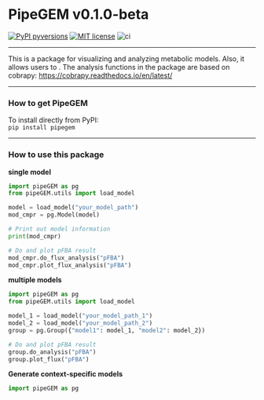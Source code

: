 # PipeGEM v0.1.0-beta
[![PyPI pyversions](https://img.shields.io/pypi/pyversions/biodbs.svg)](https://pypi.python.org/pypi/biodbs/)
[![MIT license](https://img.shields.io/badge/License-MIT-blue.svg)](https://lbesson.mit-license.org/)
![ci](https://github.com/qwerty239qwe/biodbs/actions/workflows/ci.yml/badge.svg)
___
This is a package for visualizing and analyzing metabolic models. Also, it allows users to . 
The analysis functions in the package are based on cobrapy: 
https://cobrapy.readthedocs.io/en/latest/
___
### How to get PipeGEM
To install directly from PyPI:
<br>
`pip install pipegem`
___
### How to use this package
**single model**
```python
import pipeGEM as pg
from pipeGEM.utils import load_model

model = load_model("your_model_path")
mod_cmpr = pg.Model(model)

# Print out model information
print(mod_cmpr)

# Do and plot pFBA result
mod_cmpr.do_flux_analysis("pFBA")
mod_cmpr.plot_flux_analysis("pFBA")
```


**multiple models**
```python
import pipeGEM as pg
from pipeGEM.utils import load_model

model_1 = load_model("your_model_path_1")
model_2 = load_model("your_model_path_2")
group = pg.Group({"model1": model_1, "model2": model_2})

# Do and plot pFBA result
group.do_analysis("pFBA")
group.plot_flux("pFBA")
```

**Generate context-specific models**
```python
import pipeGEM as pg
```